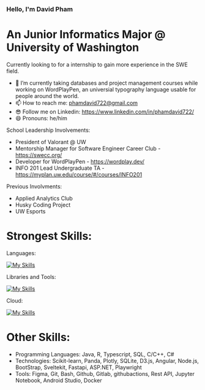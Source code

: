 ### Hello, I'm David Pham
# An Junior Informatics Major @ University of Washington
Currently looking to for a internship to gain more experience in the SWE field.

- 🔭 I’m currently taking databases and project management courses while working on WordPlayPen, an universial typography language usable for people around the world. 
- 📫 How to reach me: phamdavid722@gmail.com
- 😎 Follow me on Linkedin: https://www.linkedin.com/in/phamdavid722/
- 😄 Pronouns: he/him

School Leadership Involvements: 
- President of Valorant @ UW
- Mentorship Manager for Software Engineer Career Club - https://swecc.org/
- Developer for WordPlayPen - https://wordplay.dev/
- INFO 201 Lead Undergraduate TA - https://myplan.uw.edu/course/#/courses/INFO201

Previous Involvments:
- Applied Analytics Club
- Husky Coding Project
- UW Esports

# Strongest Skills: 
Languages: 

[![My Skills](https://skillicons.dev/icons?i=python,js,html,css)](https://skillicons.dev)

Libraries and Tools:

[![My Skills](https://skillicons.dev/icons?i=react,figma,azure)](https://skillicons.dev)

Cloud:

[![My Skills](https://skillicons.dev/icons?i=firebase,aws)](https://skillicons.dev)

# Other Skills:
- Programming Languages: Java, R, Typescript, SQL, C/C++, C#
- Technologies: Scikit-learn, Panda, Plotly, SQLite, D3.js, Angular, Node.js, BootStrap, Sveltekit, Fastapi, ASP.NET, Playwright
- Tools: Figma, Git, Bash, Github, Gitlab, githubactions, Rest API, Jupyter Notebook, Android Studio, Docker
